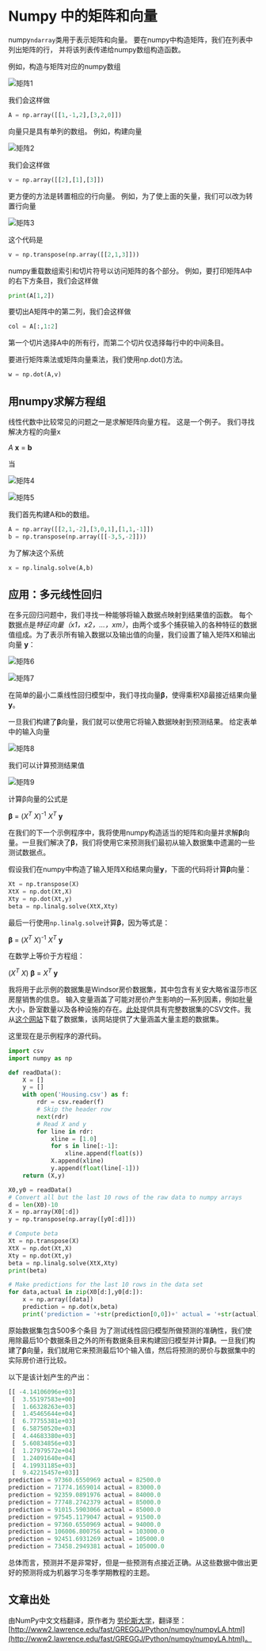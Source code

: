 # Numpy 中的矩阵和向量

numpy``ndarray``类用于表示矩阵和向量。
要在numpy中构造矩阵，我们在列表中列出矩阵的行，
并将该列表传递给numpy数组构造函数。

例如，构造与矩阵对应的numpy数组

![矩阵1](/static/images/article/numpyLA1.png)

我们会这样做

```python
A = np.array([[1,-1,2],[3,2,0]])
```

向量只是具有单列的数组。 例如，构建向量

![矩阵2](/static/images/article/numpyLA2.png)

我们会这样做

```python
v = np.array([[2],[1],[3]])
```

更方便的方法是转置相应的行向量。 例如，为了使上面的矢量，我们可以改为转置行向量

![矩阵3](/static/images/article/numpyLA3.png)

这个代码是

```python
v = np.transpose(np.array([[2,1,3]]))
```

numpy重载数组索引和切片符号以访问矩阵的各个部分。 例如，要打印矩阵A中的右下方条目，我们会这样做

```python
print(A[1,2])
```

要切出A矩阵中的第二列，我们会这样做

```python
col = A[:,1:2]
```

第一个切片选择A中的所有行，而第二个切片仅选择每行中的中间条目。

要进行矩阵乘法或矩阵向量乘法，我们使用np.dot()方法。

```python
w = np.dot(A,v)
```

## 用numpy求解方程组

线性代数中比较常见的问题之一是求解矩阵向量方程。 这是一个例子。 我们寻找解决方程的向量x

<p class="eqn"><i>A</i> <b>x</b> = <b>b</b></p>

当

![矩阵4](/static/images/article/numpyLA4.png)

![矩阵5](/static/images/article/numpyLA5.png)

我们首先构建A和b的数组。

```python
A = np.array([[2,1,-2],[3,0,1],[1,1,-1]])
b = np.transpose(np.array([[-3,5,-2]]))
```

为了解决这个系统

```python
x = np.linalg.solve(A,b)
```

## 应用：多元线性回归

在多元回归问题中，我们寻找一种能够将输入数据点映射到结果值的函数。 每个数据点是*特征向量（x1，x2，...，xm）*，由两个或多个捕获输入的各种特征的数据值组成。为了表示所有输入数据以及输出值的向量，我们设置了输入矩阵X和输出向量 **y**：     

![矩阵6](/static/images/article/numpyLA6.png)

![矩阵7](/static/images/article/numpyLA7.png)

在简单的最小二乘线性回归模型中，我们寻找向量<b>β</b>，使得乘积Xβ最接近结果向量 **y**。

一旦我们构建了<b>β</b>向量，我们就可以使用它将输入数据映射到预测结果。 给定表单中的输入向量

![矩阵8](/static/images/article/numpyLA8.png)

我们可以计算预测结果值

![矩阵9](/static/images/article/numpyLA9.png)

计算β向量的公式是

<p class="eqn"><b>β</b> = (<i>X</i><sup><i>T</i></sup> <i>X</i>)<sup>-1</sup> <i>X</i><sup><i>T</i></sup> <b>y</b></p>

在我们的下一个示例程序中，我将使用numpy构造适当的矩阵和向量并求解<b>β</b>向量。一旦我们解决了<b>β</b>，我们将使用它来预测我们最初从输入数据集中遗漏的一些测试数据点。

假设我们在numpy中构造了输入矩阵X和结果向量**y**，下面的代码将计算<b>β</b>向量：


```python
Xt = np.transpose(X)
XtX = np.dot(Xt,X)
Xty = np.dot(Xt,y)
beta = np.linalg.solve(XtX,Xty)
```

最后一行使用``np.linalg.solve``计算<b>β</b>，因为等式是：

<p class="eqn"><b>β</b> = (<i>X</i><sup><i>T</i></sup> <i>X</i>)<sup>-1</sup> <i>X</i><sup><i>T</i></sup> <b>y</b></p>

在数学上等价于方程组：

<p class="eqn">(<i>X</i><sup><i>T</i></sup> <i>X</i>) <b>β</b> = <i>X</i><sup><i>T</i></sup> <b>y</b></p>

我将用于此示例的数据集是Windsor房价数据集，其中包含有关安大略省温莎市区房屋销售的信息。 输入变量涵盖了可能对房价产生影响的一系列因素，例如批量大小，卧室数量以及各种设施的存在。[此处](http://www2.lawrence.edu/fast/GREGGJ/Python/numpy/Housing.csv)提供具有完整数据集的CSV文件。我从[这个网站](https://vincentarelbundock.github.io/Rdatasets/datasets.html)下载了数据集，该网站提供了大量涵盖大量主题的数据集。

这里现在是示例程序的源代码。

```python
import csv
import numpy as np

def readData():
    X = []
    y = []
    with open('Housing.csv') as f:
        rdr = csv.reader(f)
        # Skip the header row
        next(rdr)
        # Read X and y
        for line in rdr:
            xline = [1.0]
            for s in line[:-1]:
                xline.append(float(s))
            X.append(xline)
            y.append(float(line[-1]))
    return (X,y)

X0,y0 = readData()
# Convert all but the last 10 rows of the raw data to numpy arrays
d = len(X0)-10
X = np.array(X0[:d])
y = np.transpose(np.array([y0[:d]]))

# Compute beta
Xt = np.transpose(X)
XtX = np.dot(Xt,X)
Xty = np.dot(Xt,y)
beta = np.linalg.solve(XtX,Xty)
print(beta)

# Make predictions for the last 10 rows in the data set
for data,actual in zip(X0[d:],y0[d:]):
    x = np.array([data])
    prediction = np.dot(x,beta)
    print('prediction = '+str(prediction[0,0])+' actual = '+str(actual))
```

原始数据集包含500多个条目 为了测试线性回归模型所做预测的准确性，我们使用除最后10个数据条目之外的所有数据条目来构建回归模型并计算<b>β</b>。一旦我们构建了<b>β</b>向量，我们就用它来预测最后10个输入值，然后将预测的房价与数据集中的实际房价进行比较。

以下是该计划产生的产出：

```python
[[ -4.14106096e+03]
 [  3.55197583e+00]
 [  1.66328263e+03]
 [  1.45465644e+04]
 [  6.77755381e+03]
 [  6.58750520e+03]
 [  4.44683380e+03]
 [  5.60834856e+03]
 [  1.27979572e+04]
 [  1.24091640e+04]
 [  4.19931185e+03]
 [  9.42215457e+03]]
prediction = 97360.6550969 actual = 82500.0
prediction = 71774.1659014 actual = 83000.0
prediction = 92359.0891976 actual = 84000.0
prediction = 77748.2742379 actual = 85000.0
prediction = 91015.5903066 actual = 85000.0
prediction = 97545.1179047 actual = 91500.0
prediction = 97360.6550969 actual = 94000.0
prediction = 106006.800756 actual = 103000.0
prediction = 92451.6931269 actual = 105000.0
prediction = 73458.2949381 actual = 105000.0
```

总体而言，预测并不是非常好，但是一些预测有点接近正确。从这些数据中做出更好的预测将成为机器学习冬季学期教程的主题。

## 文章出处 

由NumPy中文文档翻译，原作者为 [劳伦斯大学](http://www.lawrence.edu/)，翻译至：[http://www2.lawrence.edu/fast/GREGGJ/Python/numpy/numpyLA.html](http://www2.lawrence.edu/fast/GREGGJ/Python/numpy/numpyLA.html)。